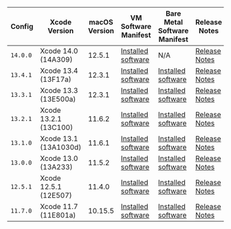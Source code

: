  Config   | Xcode Version                   | macOS Version | VM Software Manifest | Bare Metal Software Manifest | Release Notes
----------|---------------------------------|---------------|----------------------------|-------------------|--------------
`14.0.0` | Xcode 14.0 (14A309) | 12.5.1 | [Installed software](https://circle-macos-docs.s3.amazonaws.com/image-manifest/v8770/index.html) | N/A | [Release Notes](https://discuss.circleci.com/t/xcode-14-rc-released/45334)
 `13.4.1` | Xcode 13.4 (13F17a) | 12.3.1 | [Installed software](https://circle-macos-docs.s3.amazonaws.com/image-manifest/v8094/index.html) | [Installed software](https://circle-macos-docs.s3.amazonaws.com/image-manifest/cci-macos-production-2890/index.html) | [Release Notes](https://discuss.circleci.com/t/xcode-13-4-1-released/44328)
 `13.3.1` | Xcode 13.3 (13E500a) | 12.3.1 | [Installed software](https://circle-macos-docs.s3.amazonaws.com/image-manifest/v7555/index.html) | [Installed software](https://circle-macos-docs.s3.amazonaws.com/image-manifest/cci-macos-production-2718/index.html) | [Release Notes](https://discuss.circleci.com/t/xcode-13-3-1-released/43675)
 `13.2.1` | Xcode 13.2.1 (13C100) | 11.6.2 | [Installed software](https://circle-macos-docs.s3.amazonaws.com/image-manifest/v6690/index.html) | [Installed software](https://circle-macos-docs.s3.amazonaws.com/image-manifest/cci-macos-production-2243/index.html) | [Release Notes](https://discuss.circleci.com/t/xcode-13-2-1-released/42334)
 `13.1.0` | Xcode 13.1 (13A1030d) | 11.6.1 | [Installed software](https://circle-macos-docs.s3.amazonaws.com/image-manifest/v6269/index.html) | [Installed software](https://circle-macos-docs.s3.amazonaws.com/image-manifest/cci-macos-production-2218/index.html) | [Release Notes](https://discuss.circleci.com/t/xcode-13-1-rc-released/41577)
 `13.0.0` | Xcode 13.0 (13A233) | 11.5.2 | [Installed software](https://circle-macos-docs.s3.amazonaws.com/image-manifest/v6052/index.html) | [Installed software](https://circle-macos-docs.s3.amazonaws.com/image-manifest/cci-macos-production-1977/index.html) | [Release Notes](https://discuss.circleci.com/t/xcode-13-rc-released/41256)
 `12.5.1` | Xcode 12.5.1 (12E507) | 11.4.0 | [Installed software](https://circle-macos-docs.s3.amazonaws.com/image-manifest/v5775/index.html) | [Installed software](https://circle-macos-docs.s3.amazonaws.com/image-manifest/cci-macos-production-1964/index.html) | [Release Notes](https://discuss.circleci.com/t/xcode-12-5-1-released/40490)
 `11.7.0` | Xcode 11.7 (11E801a) | 10.15.5 | [Installed software](https://circle-macos-docs.s3.amazonaws.com/image-manifest/v3587/index.html) | [Installed software](https://circle-macos-docs.s3.amazonaws.com/image-manifest/cci-macos-production-2297/index.html) | [Release Notes](https://discuss.circleci.com/t/xcode-11-7-released/37312)
